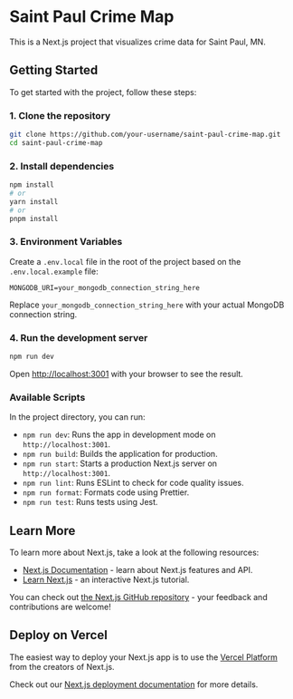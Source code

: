 # Saint Paul Crime Map

This is a Next.js project that visualizes crime data for Saint Paul, MN.

## Getting Started

To get started with the project, follow these steps:

### 1. Clone the repository

```bash
git clone https://github.com/your-username/saint-paul-crime-map.git
cd saint-paul-crime-map
```

### 2. Install dependencies

```bash
npm install
# or
yarn install
# or
pnpm install
```

### 3. Environment Variables

Create a `.env.local` file in the root of the project based on the `.env.local.example` file:

```
MONGODB_URI=your_mongodb_connection_string_here
```

Replace `your_mongodb_connection_string_here` with your actual MongoDB connection string.

### 4. Run the development server

```bash
npm run dev
```

Open [http://localhost:3001](http://localhost:3001) with your browser to see the result.

### Available Scripts

In the project directory, you can run:

- `npm run dev`: Runs the app in development mode on `http://localhost:3001`.
- `npm run build`: Builds the application for production.
- `npm run start`: Starts a production Next.js server on `http://localhost:3001`.
- `npm run lint`: Runs ESLint to check for code quality issues.
- `npm run format`: Formats code using Prettier.
- `npm run test`: Runs tests using Jest.

## Learn More

To learn more about Next.js, take a look at the following resources:

- [Next.js Documentation](https://nextjs.org/docs) - learn about Next.js features and API.
- [Learn Next.js](https://nextjs.org/learn) - an interactive Next.js tutorial.

You can check out [the Next.js GitHub repository](https://github.com/vercel/next.js/) - your feedback and contributions are welcome!

## Deploy on Vercel

The easiest way to deploy your Next.js app is to use the [Vercel Platform](https://vercel.com/new?utm_medium=default-template&filter=next.js&utm_source=create-next-app&utm_campaign=create-next-app-readme) from the creators of Next.js.

Check out our [Next.js deployment documentation](https://nextjs.org/docs/deployment) for more details.
